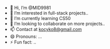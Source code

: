 - 👋 Hi, I’m @MID9981
- 👀 I’m interested in full-stack projects..
- 🌱 I’m currently learning CS50
- 💞️ I’m looking to collaborate on more projects..
- 📫 Contact at kocyko8@gmail.com
- 😄 Pronouns: ...
- ⚡ Fun fact: ..

<!---
MID9981/MID9981 is a ✨ special ✨ repository because its `README.md` (this file) appears on your GitHub profile.
You can click the Preview link to take a look at your changes.
--->
